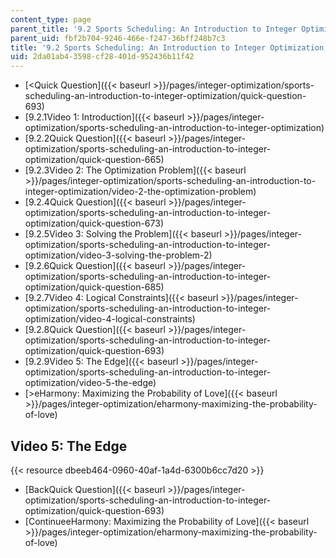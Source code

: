 ```yaml
---
content_type: page
parent_title: '9.2 Sports Scheduling: An Introduction to Integer Optimization '
parent_uid: fbf2b704-9246-466e-f247-36bff248b7c3
title: '9.2 Sports Scheduling: An Introduction to Integer Optimization '
uid: 2da01ab4-3598-cf28-401d-952436b11f42
---
```


*   [<Quick Question]({{< baseurl >}}/pages/integer-optimization/sports-scheduling-an-introduction-to-integer-optimization/quick-question-693)
*   [9.2.1Video 1: Introduction]({{< baseurl >}}/pages/integer-optimization/sports-scheduling-an-introduction-to-integer-optimization)
*   [9.2.2Quick Question]({{< baseurl >}}/pages/integer-optimization/sports-scheduling-an-introduction-to-integer-optimization/quick-question-665)
*   [9.2.3Video 2: The Optimization Problem]({{< baseurl >}}/pages/integer-optimization/sports-scheduling-an-introduction-to-integer-optimization/video-2-the-optimization-problem)
*   [9.2.4Quick Question]({{< baseurl >}}/pages/integer-optimization/sports-scheduling-an-introduction-to-integer-optimization/quick-question-673)
*   [9.2.5Video 3: Solving the Problem]({{< baseurl >}}/pages/integer-optimization/sports-scheduling-an-introduction-to-integer-optimization/video-3-solving-the-problem-2)
*   [9.2.6Quick Question]({{< baseurl >}}/pages/integer-optimization/sports-scheduling-an-introduction-to-integer-optimization/quick-question-685)
*   [9.2.7Video 4: Logical Constraints]({{< baseurl >}}/pages/integer-optimization/sports-scheduling-an-introduction-to-integer-optimization/video-4-logical-constraints)
*   [9.2.8Quick Question]({{< baseurl >}}/pages/integer-optimization/sports-scheduling-an-introduction-to-integer-optimization/quick-question-693)
*   [9.2.9Video 5: The Edge]({{< baseurl >}}/pages/integer-optimization/sports-scheduling-an-introduction-to-integer-optimization/video-5-the-edge)
*   [\>eHarmony: Maximizing the Probability of Love]({{< baseurl >}}/pages/integer-optimization/eharmony-maximizing-the-probability-of-love)

Video 5: The Edge
-----------------

{{< resource dbeeb464-0960-40af-1a4d-6300b6cc7d20 >}}

*   [BackQuick Question]({{< baseurl >}}/pages/integer-optimization/sports-scheduling-an-introduction-to-integer-optimization/quick-question-693)
*   [ContinueeHarmony: Maximizing the Probability of Love]({{< baseurl >}}/pages/integer-optimization/eharmony-maximizing-the-probability-of-love)